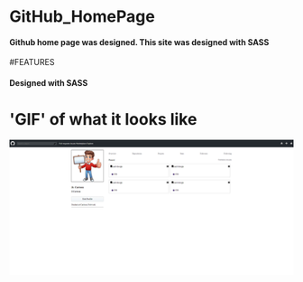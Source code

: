 # GitHub_HomePage

<h4>
Github home page was designed.
This site was designed with SASS</h4>

#FEATURES

<h4>Designed with SASS</h4>

# 'GIF' of what it looks like

![](GithubHomePage.gif)

